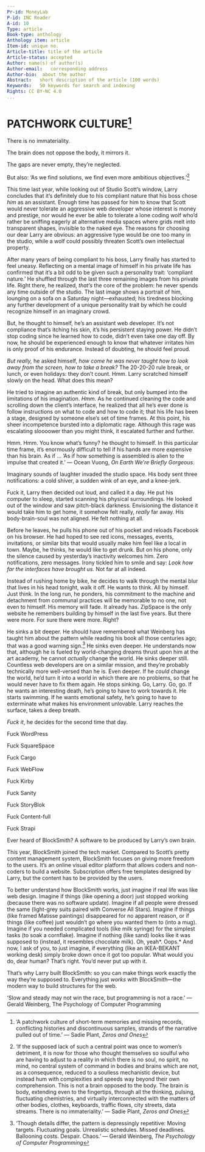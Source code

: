 ```yaml
---
Pr-id: MoneyLab
P-id: INC Reader
A-id: 10
Type: article
Book-type: anthology
Anthology item: article
Item-id: unique no.
Article-title: title of the article
Article-status: accepted
Author: name(s) of author(s)
Author-email:   corresponding address
Author-bio:  about the author
Abstract:   short description of the article (100 words)
Keywords:   50 keywords for search and indexing
Rights: CC BY-NC 4.0
...
```



# PATCHWORK CULTURE[^10patchworkculture_1]

There is no immateriality.

The brain does not oppose the body, it mirrors it.

The gaps are never empty, they’re neglected.

But also: ‘As we find solutions, we find even more ambitious
objectives.’[^10patchworkculture_2]

This time last year, while looking out of Studio Scott’s window, Larry
concludes that it’s definitely due to his compliant nature that his boss
chose *him* as an assistant. Enough time has passed for him to know that
Scott would never tolerate an aggressive web developer whose interest is
money and prestige, nor would he ever be able to tolerate a lone coding
wolf who’d rather be sniffing eagerly at alternative media spaces where
grids melt into transparent shapes, invisible to the naked eye. The
reasons for choosing our dear Larry are obvious: an aggressive type
would be one too many in the studio, while a wolf could possibly
threaten Scott’s own intellectual property.

After many years of being compliant to his boss, Larry finally has
started to feel uneasy. Reflecting on a mental image of himself in his
private life has confirmed that it’s a bit odd to be given such a
personality trait: ‘compliant nature.’ He shuffled through the last
three remaining images from his private life. Right there, he realized,
*that’s* the core of the problem: he never spends any time outside of
the studio. The last image shows a portrait of him, lounging on a sofa
on a Saturday night—exhausted; his tiredness blocking any further
development of a unique personality trait by which he could recognize
himself in an imaginary crowd.

But, he thought to himself, he’s an assistant web developer. It’s not
compliance that’s itching his skin, it’s his persistent staying power.
He didn’t stop coding since he learned how to code, didn’t even take one
day off. By now, he should be experienced enough to know that whatever
irritates him is only proof of his endurance. Instead of doubting, he
should feel proud.

*But really,* he asked himself, *how come he was never taught how to
look away from the screen, how to take a break?* The 20-20-20 rule
break, or lunch, or even holidays: they don’t count. Hmm. Larry
scratched himself slowly on the head. What does this mean?

He tried to imagine an authentic kind of break, but only bumped into the
limitations of his imagination. *Hmm.* As he continued cleaning the code
and scrolling down the client’s interface, he realized that all he’s
ever done is follow instructions on what to code and how to code it;
that his life has been a stage, designed by someone else’s set of time
frames. At this point, his sheer incompetence bursted into a diplomatic
rage. Although this rage was escalating sloooower than you might think,
it escalated further and further.

Hmm. Hmm. You know what’s funny? he thought to himself. In this
particular time frame, it’s enormously difficult to tell if his hands
are more expensive than his brain. As if … ‘As if how something is
assembled is alien to the impulse that created it.’ — Ocean Vuong, *On
Earth We*’*re Briefly Gorgeous*.

Imaginary sounds of laughter invaded the studio space. His body sent
three notifications: a cold shiver, a sudden wink of an eye, and a
knee-jerk.

Fuck it, Larry then decided out loud, and called it a day. He put his
computer to sleep, started scanning his physical surroundings. He looked
out of the window and saw pitch-black darkness. Envisioning the distance
it would take him to get home, it somehow felt really, *really* far
away. His body-brain-soul was not aligned. He felt nothing at all.

Before he leaves, he pulls his phone out of his pocket and reloads
Facebook on his browser. He had hoped to see red icons, messages,
events, invitations, or similar bits that would usually make him feel
like a local in town. Maybe, he thinks, he would like to get drunk. But
on his phone, only the silence caused by yesterday’s inactivity welcomes
him. Zero notifications, zero messages. Irony tickled him to smile and
say: *Look how far the interfaces have brought us.* Not far at all
indeed.

Instead of rushing home by bike, he decides to walk through the mental
blur that lives in his head tonight, walk it off. He wants to think. All
by himself. Just think. In the long run, he ponders, his commitment to
the machine and detachment from communal practices will be memorable to
no one, not even to himself. His memory will fade. It already has.
ZipSpace is the only website he remembers building by himself in the
last five years. But there were more. For sure there were more. Right?

He sinks a bit deeper. He should have remembered what Weinberg has
taught him about the pattern while reading his book all those centuries
ago; that was a good warning sign.[^10patchworkculture_3] He sinks even deeper. He
understands now that, although he is fueled by world-changing dreams
thrust upon him at the art academy, he cannot *actually* change the
world. He sinks deeper still. Countless web developers are on a similar
mission, and they’re probably technically more well-versed than he is.
Even deeper. If he *could* change the world, he’d turn it into a world
in which there are no problems, so that he would never have to fix them
again. He stops sinking. Go, Larry. Go, go. If he wants an interesting
death, he’s going to have to work towards it. He starts swimming. If he
wants emotional safety, he’s going to have to exterminate what makes his
environment unlovable. Larry reaches the surface, takes a deep breath.

*Fuck it*, he decides for the second time that day.

Fuck WordPress

Fuck SquareSpace

Fuck Cargo

Fuck WebFlow

Fuck Kirby

Fuck Sanity

Fuck StoryBlok

Fuck Content-full

Fuck Strapi

Ever heard of BlockSmith? A software to be produced by Larry’s own
brain.

This year, BlockSmith joined the tech market. Compared to Scott’s pretty
content management system, BlockSmith focuses on giving more freedom to
the users. It’s an online visual editor platform that allows coders and
non-coders to build a website. Subscription offers free templates
designed by Larry, but the content has to be provided by the users.

To better understand how BlockSmith works, just imagine if real life was
like web design. Imagine if things (like opening a door) just stopped
working (because there was no software update). Imagine if all people
were dressed the same (light-grey suits paired with Converse All Stars).
Imagine if things (like framed Matisse paintings) disappeared for no
apparent reason, or if things (like coffee) just wouldn’t go where you
wanted them to (into a mug). Imagine if you needed complicated tools
(like milk syringe) for the simplest tasks (to soak a cornflake).
Imagine if nothing (like sand) looks like it was supposed to (instead,
it resembles chocolate milk). Oh, yeah*. Oops.* And now, I ask of you,
to just imagine, if everything (like an IKEA-BEKANT working desk) simply
broke down once it got too popular. What would you do, dear human?
That’s right. You’d never put up with it.

That’s why Larry built BlockSmith: so you can make things work exactly
the way they’re supposed to. Everything just *works* with BlockSmith—the
modern way to build structures for the web.

‘Slow and steady may not win the race, but programming is not a race.’ —
Gerald Weinberg, The Psychology of Computer Programming

[^10patchworkculture_1]: ‘A patchwork culture of short-term memories and missing records,
    conflicting histories and discontinuous samples, strands of the
    narrative pulled out of time.’ — Sadie Plant, *Zeros and Ones*

[^10patchworkculture_2]: ‘If the supposed lack of such a central point was once to women’s
    detriment, it is now for those who thought themselves so soulful who
    are having to adjust to a reality in which there is no soul, no
    spirit, no mind, no central system of command in bodies and brains
    which are not, as a consequence, reduced to a soulless mechanistic
    device, but instead hum with complexities and speeds way beyond
    their own comprehension. This is not a brain opposed to the body.
    The brain is body, extending even to the fingertips, through all the
    thinking, pulsing, fluctuating chemistries, and virtually
    interconnected with the matters of other bodies, clothes, keyboards,
    traffic flows, city streets, data streams. There is no
    immateriality.’ — Sadie Plant, *Zeros and Ones*

[^10patchworkculture_3]: ‘Though details differ, the pattern is depressingly repetitive:
    Moving targets. Fluctuating goals. Unrealistic schedules. Missed
    deadlines. Ballooning costs. Despair. Chaos.’ — Gerald Weinberg,
    *The Psychology of Computer Programming*
